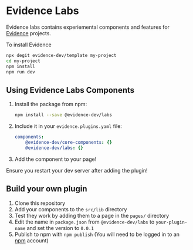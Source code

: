 # Evidence Labs

Evidence labs contains experiemental components and features for [Evidence](https://evidence.dev) projects.

To install Evidence

```bash
npx degit evidence-dev/template my-project
cd my-project
npm install
npm run dev
```

## Using Evidence Labs Components

1. Install the package from npm:
    ```bash
    npm install --save @evidence-dev/labs
    ```
2. Include it in your `evidence.plugins.yaml` file:

    ```yaml 
    components:
        @evidence-dev/core-components: {}
        @evidence-dev/labs: {}
    ```
3. Add the component to your page!

<Alert status=info>
Ensure you restart your dev server after adding the plugin!
</Alert>

## Build your own plugin

1. Clone this repository
2. Add your components to the `src/lib` directory
3. Test they work by adding them to a page in the `pages/` directory
4. Edit the name in `package.json` from `@evidence-dev/labs` to `your-plugin-name` and set the version to `0.0.1`
5. Publish to npm with `npm publish` (You will need to be logged in to an [npm](https://www.npmjs.com/signup) account)
